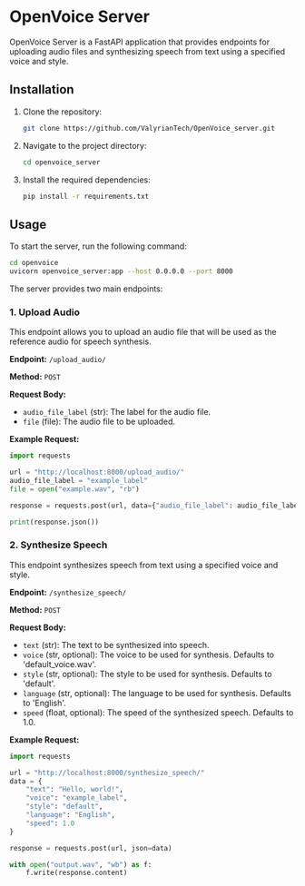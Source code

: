 # OpenVoice Server

OpenVoice Server is a FastAPI application that provides endpoints for uploading audio files and synthesizing speech from text using a specified voice and style.

## Installation

1. Clone the repository:
   ```bash
   git clone https://github.com/ValyrianTech/OpenVoice_server.git
   ```
2. Navigate to the project directory:
   ```bash
   cd openvoice_server
   ```
3. Install the required dependencies:
   ```bash
   pip install -r requirements.txt
   ```

## Usage

To start the server, run the following command:

```bash
cd openvoice
uvicorn openvoice_server:app --host 0.0.0.0 --port 8000
```

The server provides two main endpoints:

### 1. Upload Audio

This endpoint allows you to upload an audio file that will be used as the reference audio for speech synthesis.

**Endpoint:** `/upload_audio/`

**Method:** `POST`

**Request Body:**

- `audio_file_label` (str): The label for the audio file.
- `file` (file): The audio file to be uploaded.

**Example Request:**

```python
import requests

url = "http://localhost:8000/upload_audio/"
audio_file_label = "example_label"
file = open("example.wav", "rb")

response = requests.post(url, data={"audio_file_label": audio_file_label}, files={"file": file})

print(response.json())
```

### 2. Synthesize Speech

This endpoint synthesizes speech from text using a specified voice and style.

**Endpoint:** `/synthesize_speech/`

**Method:** `POST`

**Request Body:**

- `text` (str): The text to be synthesized into speech.
- `voice` (str, optional): The voice to be used for synthesis. Defaults to 'default_voice.wav'.
- `style` (str, optional): The style to be used for synthesis. Defaults to 'default'.
- `language` (str, optional): The language to be used for synthesis. Defaults to 'English'.
- `speed` (float, optional): The speed of the synthesized speech. Defaults to 1.0.

**Example Request:**

```python
import requests

url = "http://localhost:8000/synthesize_speech/"
data = {
    "text": "Hello, world!",
    "voice": "example_label",
    "style": "default",
    "language": "English",
    "speed": 1.0
}

response = requests.post(url, json=data)

with open("output.wav", "wb") as f:
    f.write(response.content)
```

